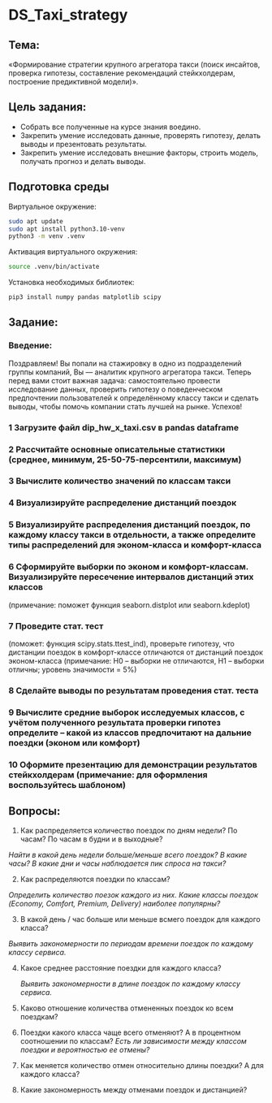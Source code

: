 # DS_Taxi_strategy

## Тема:
«Формирование стратегии крупного агрегатора такси (поиск инсайтов, проверка гипотезы, составление рекомендаций стейкхолдерам, построение предиктивной модели)».

## Цель задания:
- Собрать все полученные на курсе знания воедино.
- Закрепить умение исследовать данные, проверять гипотезу, делать выводы и презентовать результаты.
- Закрепить умение исследовать внешние факторы, строить модель, получать прогноз и делать выводы.

## Подготовка среды
Виртуальное окружение:
```bash
sudo apt update
sudo apt install python3.10-venv
python3 -m venv .venv
```
Активация виртуального окружения:
```bash
source .venv/bin/activate
```
Установка необходимых библиотек:
```bash
pip3 install numpy pandas matplotlib scipy
```

## Задание:
### Введение:
Поздравляем! Вы попали на стажировку в одно из подразделений группы компаний, Вы — аналитик крупного агрегатора такси. Теперь перед вами стоит важная задача: самостоятельно провести исследование данных, проверить гипотезу о поведенческом предпочтении пользователей к определённому классу такси и сделать выводы, чтобы помочь компании стать лучшей на рынке. Успехов!


### 1	Загрузите файл dip_hw_x_taxi.csv в pandas dataframe
### 2	Рассчитайте основные описательные статистики (среднее, минимум, 25-50-75-персентили, максимум)
### 3	Вычислите количество значений по классам такси
### 4	Визуализируйте распределение дистанций поездок
### 5	Визуализируйте распределения дистанций поездок, по каждому классу такси в отдельности, а также определите типы распределений для эконом-класса и комфорт-класса
### 6	Сформируйте выборки по эконом и комфорт-классам. Визуализируйте пересечение интервалов дистанций этих классов 
(примечание: поможет функция seaborn.distplot или seaborn.kdeplot)
### 7	Проведите стат. тест 
(поможет: функция scipy.stats.ttest_ind), проверьте гипотезу, что дистанции поездок в комфорт-классе отличаются от дистанций поездок эконом-класса (примечание: H0 – выборки не отличаются, H1 – выборки отличны; уровень значимости = 5%)
### 8	Сделайте выводы по результатам проведения стат. теста
### 9	Вычислите средние выборок исследуемых классов, с учётом полученного результата проверки гипотез определите – какой из классов предпочитают на дальние поездки (эконом или комфорт)
### 10	Оформите презентацию для демонстрации результатов стейкхолдерам (примечание: для оформления воспользуйтесь шаблоном)


## Вопросы:

1. Как распределяется количество поездок по дням недели? По часам? По часам в будни и в выходные? 

*Найти в какой день недели больше/меньше всего поездок? В какие часы?
В какие дни и часы наблюдается пик спроса на такси?*

2. Как распределяются поездки по классам? 

*Определить количество поезок каждого из них.
Какие классы поездок (Economy, Comfort, Premium, Delivery) наиболее популярны?*

3. В какой день / час больше или меньше всмего поездок для каждого класса?

*Выявить закономерности по периодам времени поездок по каждому классу сервиса.*

4. Какое среднее расстояние поездки для каждого класса?

   *Выявить закономерности в длине поездок по каждому классу сервиса.*

5. Каково отношение количества отмененных поездок ко всем поездкам? 

6. Поездки какого класса чаще всего отменяют? А в процентном соотношении по классам? 
*Есть ли зависимости между классом поездки и вероятностью ее отмены?*

7. Как меняется количество отмен относительно длины поездки? А для каждого класса? 

8. Какие закономерность между отменами поездок и дистанцией?

